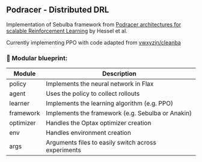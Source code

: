 ## Podracer - Distributed DRL

Implementation of Sebulba framework from [Podracer architectures for scalable Reinforcement Learning](https://arxiv.org/pdf/2104.06272.pdf) by Hessel et al.


Currently implementing PPO with code adapted from [vwxyzjn/cleanba](https://github.com/vwxyzjn/cleanba)


### 🚧 Modular blueprint:

| Module    | Description                                         |
|-----------|-----------------------------------------------------|
| policy    | Implements the neural network in Flax               |
| agent     | Uses the policy to collect rollouts                 |
| learner   | Implements the learning algorithm (e.g. PPO)        |
| framework | Implements the framework (e.g. Sebulba or Anakin)   |
| optimizer | Handles the Optax optimizer creation                |
| env       | Handles environment creation                        |
| args      | Arguments files to easily switch across experiments |